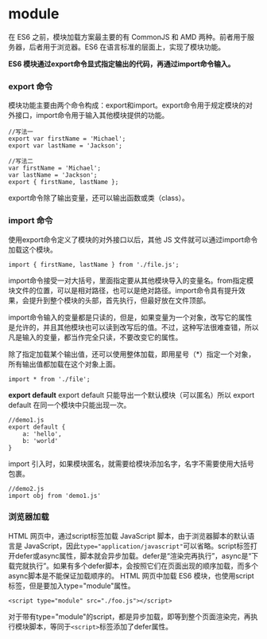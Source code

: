 module
===================
在 ES6 之前，模块加载方案最主要的有 CommonJS 和 AMD 两种。前者用于服务器，后者用于浏览器。ES6 在语言标准的层面上，实现了模块功能。

**ES6 模块通过export命令显式指定输出的代码，再通过import命令输入。**

###  export 命令
模块功能主要由两个命令构成：export和import。export命令用于规定模块的对外接口，import命令用于输入其他模块提供的功能。
```
//写法一
export var firstName = 'Michael';
export var lastName = 'Jackson';

//写法二
var firstName = 'Michael';
var lastName = 'Jackson';
export { firstName, lastName };
```
export命令除了输出变量，还可以输出函数或类（class）。

###  import 命令
使用export命令定义了模块的对外接口以后，其他 JS 文件就可以通过import命令加载这个模块。

```
import { firstName, lastName } from './file.js';
```
import命令接受一对大括号，里面指定要从其他模块导入的变量名。from指定模块文件的位置，可以是相对路径，也可以是绝对路径。import命令具有提升效果，会提升到整个模块的头部，首先执行，但最好放在文件顶部。

import命令输入的变量都是只读的，但是，如果变量为一个对象，改写它的属性是允许的，并且其他模块也可以读到改写后的值。不过，这种写法很难查错，所以凡是输入的变量，都当作完全只读，不要改变它的属性。

除了指定加载某个输出值，还可以使用整体加载，即用星号（*）指定一个对象，所有输出值都加载在这个对象上面。
```
import * from './file';
```
**export default**
export default 只能导出一个默认模块（可以匿名）所以 export default 在同一个模块中只能出现一次。
```
//demo1.js
export default {
    a: 'hello',
    b: 'world'      
}
```
import 引入时，如果模块匿名，就需要给模块添加名字，名字不需要使用大括号包裹。
```
//demo2.js
import obj from 'demo1.js'
```

###  浏览器加载
HTML 网页中，通过script标签加载 JavaScript 脚本，由于浏览器脚本的默认语言是 JavaScript，因此`type="application/javascript"`可以省略。script标签打开defer或async属性，脚本就会异步加载。defer是“渲染完再执行”，async是“下载完就执行”。如果有多个defer脚本，会按照它们在页面出现的顺序加载，而多个async脚本是不能保证加载顺序的。
HTML 网页中加载 ES6 模块，也使用script标签，但是要加入type="module"属性。
```
<script type="module" src="./foo.js"></script>
```
对于带有type="module"的script，都是异步加载，即等到整个页面渲染完，再执行模块脚本，等同于`<script>`标签添加了defer属性。


